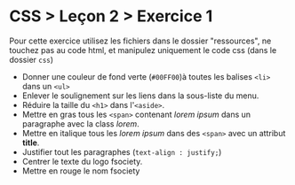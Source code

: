 # CSS > Leçon 2 > Exercice 1



Pour cette exercice utilisez les fichiers dans le dossier "ressources", ne touchez pas au code html, et manipulez uniquement le code css (dans le dossier `css`)

- Donner une couleur de fond verte (`#00FF00`)à toutes les balises `<li>` dans un `<ul>`
- Enlever le soulignement sur les liens dans la sous-liste du menu.
- Réduire la taille du `<h1>` dans l'`<aside>`.
- Mettre en gras tous les `<span>` contenant _lorem ipsum_ dans un paragraphe avec la class _lorem_.
- Mettre en italique tous les _lorem ipsum_ dans des `<span>` avec un attribut **title**.
- Justifier tout les paragraphes (`text-align : justify;`)
- Centrer le texte du logo fsociety.
- Mettre en rouge le nom fsociety
